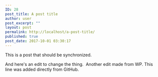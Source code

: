 ```yaml
---
ID: 28
post_title: A post title
author: user
post_excerpt: ""
layout: post
permalink: http://localhost/a-post-title/
published: true
post_date: 2017-10-01 03:30:17
---
```

This is a post that should be synchronized.

And here's an edit to change the thing.  Another edit made from WP.
This line was added directly from GitHub.
